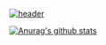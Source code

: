 [![header](https://capsule-render.vercel.app/api?type=waving&color=auto&height=300&section=header&text=SooHyKeee's%20TechBlog&fontSize=77&animation=fadeIn&fontAlignY=38&desc=Welcome!&descAlignY=51&descAlign=62)](https://soohykeee.tistory.com/)


[![Anurag's github stats](https://github-readme-stats.vercel.app/api?env=PAT_1&username=soohykeee&theme=graywhite)](https://github.com/soohykeee?tab=repositories)
<h1></h1>

<!--
<p><img  src="https://github-readme-stats.vercel.app/api/top-langs?username=soohykeee&show_icons=true&locale=en&layout=compact" alt="soohykeee" /></p>

**soohykeee/soohykeee** is a ✨ _special_ ✨ repository because its `README.md` (this file) appears on your GitHub profile.

Here are some ideas to get you started:

- 🔭 I’m currently working on …
- 🌱 I’m currently learning …
- 👯 I’m looking to collaborate on …
- 🤔 I’m looking for help with …
- 💬 Ask me about …
- 📫 How to reach me: …
- 😄 Pronouns: …
- ⚡ Fun fact: …

![Anurag's GitHub stats](https://github-readme-stats.vercel.app/api?username=soohykeee)

![Anurag's GitHub stats](https://github-readme-stats.vercel.app/api?username=soohykeee&show_icons=true&theme=graywhite)
—>
